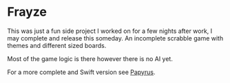Frayze
======
This was just a fun side project I worked on for a few nights after work, I may complete and release this someday.  An incomplete scrabble game with themes and different sized boards.  

Most of the game logic is there however there is no AI yet.

For a more complete and Swift version see [Papyrus](https://github.com/ChrisAU/Papyrus).
